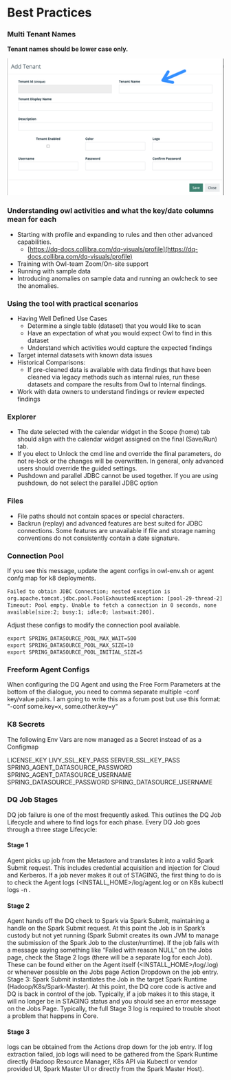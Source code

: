 # Best Practices

### **Multi Tenant Names**

**Tenant names should be lower case only.**&#x20;

![](<../../.gitbook/assets/image (133).png>)

### **Understanding owl activities and what the key/date columns mean for each**

* Starting with profile and expanding to rules and then other advanced capabilities. &#x20;
  * [https://dq-docs.collibra.com/dq-visuals/profile](https://dq-docs.collibra.com/dq-visuals/profile)
* Training with Owl-team Zoom/On-site support&#x20;
* Running with sample data&#x20;
* Introducing anomalies on sample data and running an owlcheck to see the anomalies.

### **Using the tool with practical scenarios**

* Having Well Defined Use Cases
  * Determine a single table (dataset) that you would like to scan
  * Have an expectation of what you would expect Owl to find in this dataset
  * Understand which activities would capture the expected findings
* Target internal datasets with known data issues
* Historical Comparisons:
  * If pre-cleaned data is available with data findings that have been cleaned via legacy methods such as internal rules, run these datasets and compare the results from Owl to Internal findings.
* Work with data owners to understand findings or review expected findings

### Explorer

* The date selected with the calendar widget in the Scope (home) tab should align with the calendar widget assigned on the final (Save/Run) tab.&#x20;
* If you elect to Unlock the cmd line and override the final parameters, do not re-lock or the changes will be overwritten.  In general, only advanced users should override the guided settings.
* Pushdown and parallel JDBC cannot be used together. If you are using pushdown, do not select the parallel JDBC option

### Files

* File paths should not contain spaces or special characters.&#x20;
* Backrun (replay) and advanced features are best suited for JDBC connections.  Some features are unavailable if file and storage naming conventions do not consistently contain a date signature.&#x20;

### Connection Pool

If you see this message, update the agent configs in owl-env.sh or agent confg map for k8 deployments.

```
Failed to obtain JDBC Connection; nested exception is org.apache.tomcat.jdbc.pool.PoolExhaustedException: [pool-29-thread-2] Timeout: Pool empty. Unable to fetch a connection in 0 seconds, none available[size:2; busy:1; idle:0; lastwait:200].
```

Adjust these configs to modify the connection pool available.

```
export SPRING_DATASOURCE_POOL_MAX_WAIT=500
export SPRING_DATASOURCE_POOL_MAX_SIZE=10
export SPRING_DATASOURCE_POOL_INITIAL_SIZE=5
```

### Freeform Agent Configs

When configuring the DQ Agent and using the Free Form Parameters at the bottom of the dialogue, you need to comma separate multiple -conf key/value pairs. I am going to write this as a forum post but use this format: "-conf some.key=x, some.other.key=y"

### K8 Secrets

The following Env Vars are now managed as a Secret instead of as a Configmap

LICENSE\_KEY LIVY\_SSL\_KEY\_PASS SERVER\_SSL\_KEY\_PASS SPRING\_AGENT\_DATASOURCE\_PASSWORD SPRING\_AGENT\_DATASOURCE\_USERNAME SPRING\_DATASOURCE\_PASSWORD SPRING\_DATASOURCE\_USERNAME

### DQ Job Stages

DQ job failure is one of the most frequently asked. This outlines the DQ Job Lifecycle and where to find logs for each phase. Every DQ Job goes through a three stage Lifecycle:&#x20;

#### Stage 1

Agent picks up job from the Metastore and translates it into a valid Spark Submit request. This includes credential acquisition and injection for Cloud and Kerberos. If a job never makes it out of STAGING, the first thing to do is to check the Agent logs (\<INSTALL\_HOME>/log/agent.log or on K8s kubectl logs -n .&#x20;

#### Stage 2&#x20;

Agent hands off the DQ check to Spark via Spark Submit, maintaining a handle on the Spark Submit request. At this point the Job is in Spark’s custody but not yet running (Spark Submit creates its own JVM to manage the submission of the Spark Job to the cluster/runtime). If the job fails with a message saying something like “Failed with reason NULL” on the Jobs page, check the Stage 2 logs (there will be a separate log for each Job). These can be found either on the Agent itself (\<INSTALL\_HOME>/log/.log) or whenever possible on the Jobs page Action Dropdown on the job entry. Stage 3: Spark Submit instantiates the Job in the target Spark Runtime (Hadoop/K8s/Spark-Master). At this point, the DQ core code is active and DQ is back in control of the job. Typically, if a job makes it to this stage, it will no longer be in STAGING status and you should see an error message on the Jobs Page. Typically, the full Stage 3 log is required to trouble shoot a problem that happens in Core.&#x20;

#### Stage 3

logs can be obtained from the Actions drop down for the job entry. If log extraction failed, job logs will need to be gathered from the Spark Runtime directly (Hadoop Resource Manager, K8s API via Kubectl or vendor provided UI, Spark Master UI or directly from the Spark Master Host).

